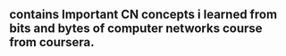 ## contains Important CN concepts i learned from bits and bytes of computer networks course from coursera.
